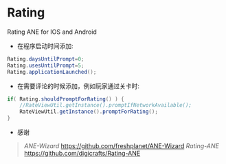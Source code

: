 Rating
======

Rating ANE for IOS and Android

* 在程序启动时间添加:

```actionscript
Rating.daysUntilPrompt=0;
Rating.usesUntilPrompt=5;
Rating.applicationLaunched();
```
	
* 在需要评论的时候添加，例如玩家通过关卡时:

```actionscript
if( Rating.shouldPromptForRating() ) {
	//RateViewUtil.getInstance().promptIfNetworkAvailable();
	RateViewUtil.getInstance().promptForRating();
}
```
* 感谢
>*ANE-Wizard*
> https://github.com/freshplanet/ANE-Wizard
>*Rating-ANE*
> https://github.com/digicrafts/Rating-ANE
